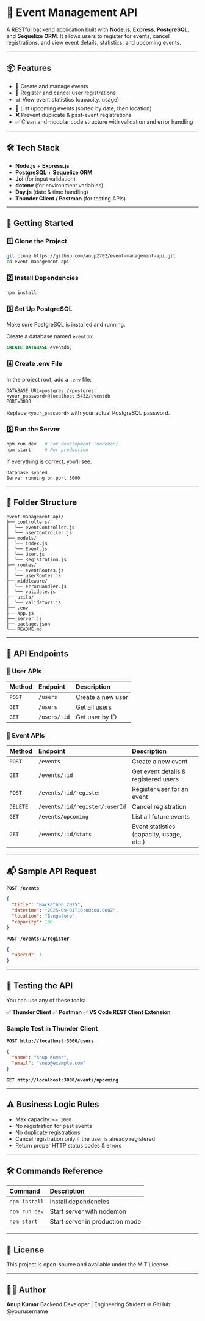# 🎯 Event Management API

A RESTful backend application built with **Node.js**, **Express**, **PostgreSQL**, and **Sequelize ORM**. It allows users to register for events, cancel registrations, and view event details, statistics, and upcoming events.

-----

## 📦 Features

  - 🔐 Create and manage events
  - 👤 Register and cancel user registrations
  - 📊 View event statistics (capacity, usage)
  - 📅 List upcoming events (sorted by date, then location)
  - ❌ Prevent duplicate & past-event registrations
  - ✅ Clean and modular code structure with validation and error handling

-----

## 🛠️ Tech Stack

  - **Node.js** + **Express.js**
  - **PostgreSQL** + **Sequelize ORM**
  - **Joi** (for input validation)
  - **dotenv** (for environment variables)
  - **Day.js** (date & time handling)
  - **Thunder Client / Postman** (for testing APIs)

-----

## 🚀 Getting Started

### 1️⃣ Clone the Project

```bash
git clone https://github.com/anup2702/event-management-api.git
cd event-management-api
```

### 2️⃣ Install Dependencies

```bash
npm install
```

### 3️⃣ Set Up PostgreSQL

Make sure PostgreSQL is installed and running.

Create a database named `eventdb`:

```sql
CREATE DATABASE eventdb;
```

### 4️⃣ Create .env File

In the project root, add a `.env` file:

```env
DATABASE_URL=postgres://postgres:<your_password>@localhost:5432/eventdb
PORT=3000
```

Replace `<your_password>` with your actual PostgreSQL password.

### 5️⃣ Run the Server

```bash
npm run dev   # For development (nodemon)
npm start     # For production
```

If everything is correct, you’ll see:

```
Database synced
Server running on port 3000
```

-----

## 📂 Folder Structure

```
event-management-api/
├── controllers/
│  └── eventController.js
│  └── userController.js
├── models/
│  └── index.js
│  └── Event.js
│  └── User.js
│  └── Registration.js
├── routes/
│  └── eventRoutes.js
│  └── userRoutes.js
├── middleware/
│  └── errorHandler.js
│  └── validate.js
├── utils/
│  └── validators.js
├── .env
├── app.js
├── server.js
├── package.json
└── README.md
```

-----

## 🔗 API Endpoints

### 👥 User APIs

| Method | Endpoint      | Description       |
| :----- | :------------ | :---------------- |
| `POST` | `/users`      | Create a new user |
| `GET`  | `/users`      | Get all users     |
| `GET`  | `/users/:id`  | Get user by ID    |

### 📅 Event APIs

| Method   | Endpoint                  | Description                            |
| :------- | :------------------------ | :------------------------------------- |
| `POST`   | `/events`                 | Create a new event                     |
| `GET`    | `/events/:id`             | Get event details & registered users   |
| `POST`   | `/events/:id/register`    | Register user for an event             |
| `DELETE` | `/events/:id/register/:userId` | Cancel registration                    |
| `GET`    | `/events/upcoming`        | List all future events                 |
| `GET`    | `/events/:id/stats`       | Event statistics (capacity, usage, etc.) |

-----

## 📬 Sample API Request

**`POST /events`**

```json
{
  "title": "Hackathon 2025",
  "datetime": "2025-09-01T10:00:00.000Z",
  "location": "Bangalore",
  "capacity": 100
}
```

**`POST /events/1/register`**

```json
{
  "userId": 1
}
```

-----

## 🧪 Testing the API

You can use any of these tools:

✅ **Thunder Client**
✅ **Postman**
✅ **VS Code REST Client Extension**

### Sample Test in Thunder Client

**`POST http://localhost:3000/users`**

```json
{
  "name": "Anup Kumar",
  "email": "anup@example.com"
}
```

**`GET http://localhost:3000/events/upcoming`**

-----

## ⚠️ Business Logic Rules

  * Max capacity: `<= 1000`
  * No registration for past events
  * No duplicate registrations
  * Cancel registration only if the user is already registered
  * Return proper HTTP status codes & errors

-----

## 🛠️ Commands Reference

| Command       | Description                      |
| :------------ | :------------------------------- |
| `npm install` | Install dependencies             |
| `npm run dev` | Start server with nodemon        |
| `npm start`   | Start server in production mode  |

-----

## 📜 License

This project is open-source and available under the MIT License.

-----

## 🙋‍♂️ Author

**Anup Kumar**
Backend Developer | Engineering Student
🌐 GitHub: @yourusername

```
```
